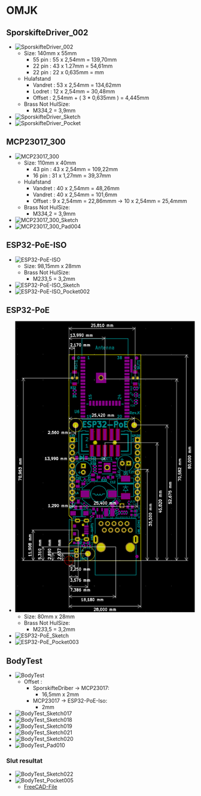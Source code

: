 # OMJK

## SporskifteDriver_002

* ![SporskifteDriver_002](./Image/Skærmbillede%20fra%202025-09-15%2010-54-35.png)
  * Size: 140mm x 55mm
    * 55 pin : 55 x 2,54mm = 139,70mm
    * 22 pin : 43 x 1.27mm =  54,61mm
    * 22 pin : 22 x 0,635mm = mm
  * Hulafstand
    * Vandret : 53 x 2,54mm = 134,62mm
    * Lodret  : 12 x 2,54mm =  30,48mm
    * Offset  : 2,54mm + ( 3 * 0,635mm ) = 4,445mm
  * Brass Not HulSize:
    * M3*3*4,2 = 3,9mm
* ![SporskifteDriver_Sketch](./Image/Skærmbillede%20fra%202025-09-15%2012-57-34.png)
* ![SporskifteDriver_Pocket](./Image/Skærmbillede%20fra%202025-09-15%2012-59-26.png)

## MCP23017_300

* ![MCP23017_300](./Image/Skærmbillede%20fra%202025-09-15%2008-09-46.png)
  * Size: 110mm x 40mm
    * 43 pin : 43 x 2,54mm = 109,22mm
    * 16 pin : 31 x 1,27mm =  39,37mm
  * Hulafstand
    * Vandret : 40 x 2,54mm = 48,26mm
    * Vandret : 40 x 2,54mm = 101,6mm
    * Offset  : 9 x 2,54mm = 22,86mmm -> 10 x 2,54mm = 25,4mmm
  * Brass Not HulSize:
    * M3*3*4,2 = 3,9mm
* ![MCP23017_300_Sketch](./Image/Skærmbillede%20fra%202025-09-15%2013-56-20.png)
* ![MCP23017_300_Pad004](./Image/Skærmbillede%20fra%202025-09-15%2013-56-07.png)

## ESP32-PoE-ISO

* ![ESP32-PoE-ISO](./Image/Skærmbillede%20fra%202024-08-15%2021-12-50.png)
  * Size: 98,15mm x 28mm
  * Brass Not HulSize:
    * M2*3*3,5 = 3,2mm
* ![ESP32-PoE-ISO_Sketch](./Image/Skærmbillede%20fra%202025-09-15%2014-40-31.png)
* ![ESP32-PoE-ISO_Pocket002](./Image/Skærmbillede%20fra%202025-09-15%2014-40-51.png)

## ESP32-PoE

* ![ESP32-PoE](./Image/esp32-poe-dimensions.png)
  * Size: 80mm x 28mm
  * Brass Not HulSize:
    * M2*3*3,5 = 3,2mm
* ![ESP32-PoE_Sketch](./Image/Skærmbillede%20fra%202025-09-15%2015-27-07.png)
* ![ESP32-PoE_Pocket003](./Image/Skærmbillede%20fra%202025-09-15%2015-27-20.png)

## BodyTest

* ![BodyTest](./Image/Skærmbillede%20fra%202025-09-15%2016-55-49.png)
  * Offset :
    * SporskifteDriber -> MCP23017:
      * 16,5mm x 2mm
    * MCP23017 -> ESP32-PoE-Iso:
      * 2mm
* ![BodyTest_Sketch017](./Image/Skærmbillede%20fra%202025-09-15%2018-16-09.png)
* ![BodyTest_Sketch018](./Image/Skærmbillede%20fra%202025-09-15%2018-26-05.png)
* ![BodyTest_Sketch019](./Image/Skærmbillede%20fra%202025-09-15%2018-27-23.png)
* ![BodyTest_Sketch021](./Image/Skærmbillede%20fra%202025-09-15%2018-28-09.png)
* ![BodyTest_Sketch020](./Image/Skærmbillede%20fra%202025-09-15%2018-29-31.png)
* ![BodyTest_Pad010](./Image/Skærmbillede%20fra%202025-09-15%2018-30-25.png)

### Slut resultat

* ![BodyTest_Sketch022](./Image/Skærmbillede%20fra%202025-09-15%2018-36-55.png)
* ![BodyTest_Pocket005](./Image/Skærmbillede%20fra%202025-09-15%2018-38-09.png)
  * [FreeCAD-File](./FreeCAD/BoxTest.FCStd)
  